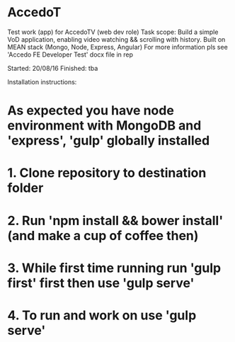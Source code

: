 # AccedoT
Test work (app) for AccedoTV (web dev role)
Task scope: Build a simple VoD application, enabling video watching && scrolling with history.
Built on MEAN stack (Mongo, Node, Express, Angular)
For more information pls see 'Accedo FE Developer Test' docx file in rep

Started: 20/08/16
Finished: tba

Installation instructions:
# As expected you have node environment with MongoDB and 'express', 'gulp' globally installed
# 1. Clone repository to destination folder
# 2. Run 'npm install && bower install' (and make a cup of coffee then)
# 3. While first time running run 'gulp first' first then use 'gulp serve'
# 4. To run and work on use 'gulp serve'
